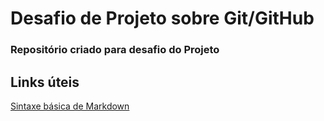 # Desafio de Projeto sobre Git/GitHub
### Repositório criado para desafio do Projeto


## Links úteis
[Sintaxe básica de Markdown](https://www.markdownguide.org/basic-syntax/)   
